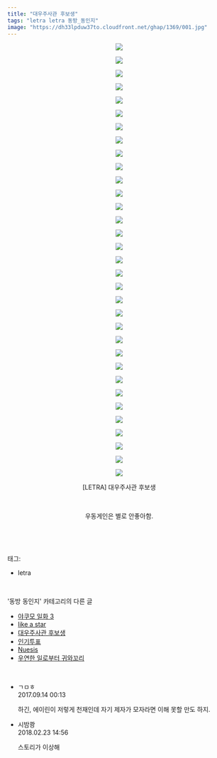 ```yaml
---
title: "대우주사관 후보생"
tags: "letra letra 동방_동인지"
image: "https://dh33lpduw37to.cloudfront.net/ghap/1369/001.jpg"
---
```

<div class="article">
<p style="text-align: center; clear: none; float: none;"><img src="{{ site.imgserver2 }}/ghap/1369/001.jpg"/></p>
<p style="text-align: center; clear: none; float: none;"><img src="{{ site.imgserver2 }}/ghap/1369/002.jpg"/></p>
<p style="text-align: center; clear: none; float: none;"><img src="{{ site.imgserver2 }}/ghap/1369/003.jpg"/></p>
<p style="text-align: center; clear: none; float: none;"><img src="{{ site.imgserver2 }}/ghap/1369/004.jpg"/></p>
<p style="text-align: center; clear: none; float: none;"><img src="{{ site.imgserver2 }}/ghap/1369/005.jpg"/></p>
<p style="text-align: center; clear: none; float: none;"><img src="{{ site.imgserver2 }}/ghap/1369/006.jpg"/></p>
<p style="text-align: center; clear: none; float: none;"><img src="{{ site.imgserver2 }}/ghap/1369/007.jpg"/></p>
<p style="text-align: center; clear: none; float: none;"><img src="{{ site.imgserver2 }}/ghap/1369/008.jpg"/></p>
<p style="text-align: center; clear: none; float: none;"><img src="{{ site.imgserver2 }}/ghap/1369/009.jpg"/></p>
<p style="text-align: center; clear: none; float: none;"><img src="{{ site.imgserver2 }}/ghap/1369/010.jpg"/></p>
<p style="text-align: center; clear: none; float: none;"><img src="{{ site.imgserver2 }}/ghap/1369/011.jpg"/></p>
<p style="text-align: center; clear: none; float: none;"><img src="{{ site.imgserver2 }}/ghap/1369/012.jpg"/></p>
<p style="text-align: center; clear: none; float: none;"><img src="{{ site.imgserver2 }}/ghap/1369/013.jpg"/></p>
<p style="text-align: center; clear: none; float: none;"><img src="{{ site.imgserver2 }}/ghap/1369/014.jpg"/></p>
<p style="text-align: center; clear: none; float: none;"><img src="{{ site.imgserver2 }}/ghap/1369/015.jpg"/></p>
<p style="text-align: center; clear: none; float: none;"><img src="{{ site.imgserver2 }}/ghap/1369/016.jpg"/></p>
<p style="text-align: center; clear: none; float: none;"><img src="{{ site.imgserver2 }}/ghap/1369/017.jpg"/></p>
<p style="text-align: center; clear: none; float: none;"><img src="{{ site.imgserver2 }}/ghap/1369/018.jpg"/></p>
<p style="text-align: center; clear: none; float: none;"><img src="{{ site.imgserver2 }}/ghap/1369/019.jpg"/></p>
<p style="text-align: center; clear: none; float: none;"><img src="{{ site.imgserver2 }}/ghap/1369/020.jpg"/></p>
<p style="text-align: center; clear: none; float: none;"><img src="{{ site.imgserver2 }}/ghap/1369/021.jpg"/></p>
<p style="text-align: center; clear: none; float: none;"><img src="{{ site.imgserver2 }}/ghap/1369/022.jpg"/></p>
<p style="text-align: center; clear: none; float: none;"><img src="{{ site.imgserver2 }}/ghap/1369/023.jpg"/></p>
<p style="text-align: center; clear: none; float: none;"><img src="{{ site.imgserver2 }}/ghap/1369/024.jpg"/></p>
<p style="text-align: center; clear: none; float: none;"><img src="{{ site.imgserver2 }}/ghap/1369/025.jpg"/></p>
<p style="text-align: center; clear: none; float: none;"><img src="{{ site.imgserver2 }}/ghap/1369/026.jpg"/></p>
<p style="text-align: center; clear: none; float: none;"><img src="{{ site.imgserver2 }}/ghap/1369/027.jpg"/></p>
<p style="text-align: center; clear: none; float: none;"><img src="{{ site.imgserver2 }}/ghap/1369/028.jpg"/></p>
<p style="text-align: center; clear: none; float: none;"><img src="{{ site.imgserver2 }}/ghap/1369/029.jpg"/></p>
<p style="text-align: center; clear: none; float: none;"><img src="{{ site.imgserver2 }}/ghap/1369/030.jpg"/></p>
<p style="text-align: center; clear: none; float: none;"><img src="{{ site.imgserver2 }}/ghap/1369/031.jpg"/></p>
<p style="text-align: center; clear: none; float: none;"><img src="{{ site.imgserver2 }}/ghap/1369/032.jpg"/></p>
<p style="text-align: center; clear: none; float: none;"><img src="{{ site.imgserver2 }}/ghap/1369/033.jpg"/></p>
<p style="text-align: center; clear: none; float: none;">[LETRA] 대우주사관 후보생</p>
<p style="text-align: center; clear: none; float: none;"><br/></p>
<p style="text-align: center; clear: none; float: none;">우동게인은 별로 안좋아함.</p>
<p><br/></p>
</div><br/>
<div class="tagTrail">
<p>태그: </p>
<ul>
<li>letra</li>
</ul>
</div><br/>
<div class="another">
<p>'동방 동인지' 카테고리의 다른 글</p>
<ul>
<li><a href="/ghap_1371">야쿠모 일화 3</a></li>
<li><a href="/ghap_1370">like a star</a></li>
<li><a href="/ghap_1369">대우주사관 후보생</a></li>
<li><a href="/ghap_1368">인기투표</a></li>
<li><a href="/ghap_1367">Nuesis</a></li>
<li><a href="/ghap_1366">우연한 일로부터 귀와꼬리</a></li>
</ul>
</div><br/>
<div class="cb_module cb_fluid">
<div class="cb_wrt cb_profile">
<div class="comment">
<ul>
<li class="cb_thumb_off" id="comment15082529">
<div class="cb_comment_area">
<div class="cb_info_area">
<div class="cb_section">
<span class="cb_nick_name">ㄱㅁㅎ</span>
</div>
<div class="cb_section">
<span class="cb_date">2017.09.14 00:13 </span>
</div>
</div>
<div class="cb_dsc_comment">
<p class="cb_dsc">
											하긴, 에이린이 저렇게 천재인데 자기 제자가 모자라면 이해 못할 만도 하지.
										</p>
</div>
</div></li>
<li class="cb_thumb_off" id="comment15205130">
<div class="cb_comment_area">
<div class="cb_info_area">
<div class="cb_section">
<span class="cb_nick_name">시밤쾅</span>
</div>
<div class="cb_section">
<span class="cb_date">2018.02.23 14:56 </span>
</div>
</div>
<div class="cb_dsc_comment">
<p class="cb_dsc">
											스토리가 이상해
										</p>
</div>
</div></li>
</ul>
</div>
</div><!-- commentList close -->
</div><br/>
